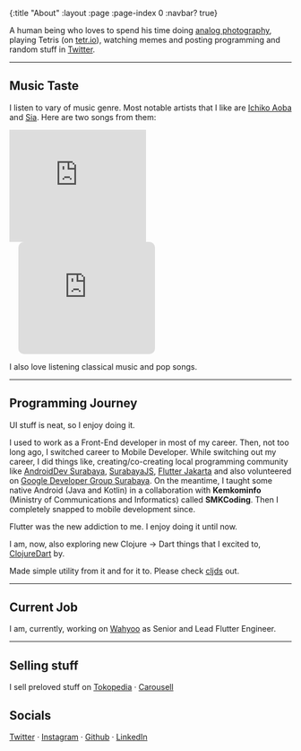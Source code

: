 {:title "About"
 :layout :page
 :page-index 0
 :navbar? true}

A human being who loves to spend his time doing [analog photography](/pages/gallery), playing Tetris (on [tetr.io](https://tetr.io)), watching memes and posting programming and random stuff in [Twitter](https://twitter.com/ampersanda).

--- 

## Music Taste

I listen to vary of music genre. Most notable artists that I like are [Ichiko Aoba](https://www.youtube.com/@ichikoaoba-hermine) and [Sia](https://www.youtube.com/channel/UCN9HPn2fq-NL8M5_kp4RWZQ). Here are two songs from them:

<iframe allow="autoplay *; encrypted-media *;" frameborder="0" height="200" style="width:calc(50% - .5rem);overflow:hidden;background:transparent;" sandbox="allow-forms allow-popups allow-same-origin allow-scripts allow-storage-access-by-user-activation allow-top-navigation-by-user-activation" src="https://embed.music.apple.com/id/album/dressed-in-black/882945378?i=882945397"></iframe>
<iframe allow="autoplay *; encrypted-media *; fullscreen *; clipboard-write" frameborder="0" height="200" style="margin-left: 1rem;width:calc(50% - .5rem);overflow:hidden;border-radius:10px;" sandbox="allow-forms allow-popups allow-same-origin allow-scripts allow-storage-access-by-user-activation allow-top-navigation-by-user-activation" src="https://embed.music.apple.com/id/album/kikai-jikake-no-uchu-gift-live-ver/1505710246?i=1505710886"></iframe>

I also love listening classical music and pop songs. 

--- 

## Programming Journey
UI stuff is neat, so I enjoy doing it. 

I used to work as a Front-End developer in most of my career. Then, not too long ago, I switched career to Mobile Developer.
While switching out my career, I did things like, creating/co-creating local programming community like [AndroidDev Surabaya](https://www.instagram.com/androiddevsurabaya/), [SurabayaJS](https://surabayajs.org/), [Flutter Jakarta]() and also volunteered on [Google Developer Group Surabaya](https://www.meetup.com/flutter-jakarta/). On the meantime, I taught some native Android (Java and Kotlin) in a collaboration with __Kemkominfo__ (Ministry of Communications and Informatics) called **SMKCoding**. Then I completely snapped to mobile development since.

Flutter was the new addiction to me. I enjoy doing it until now.

I am, now, also exploring new Clojure → Dart things that I excited to, [ClojureDart](https://github.com/Tensegritics/ClojureDart) by.

Made simple utility from it and for it to. Please check [cljds](https://pub.dev/packages/cljds) out.

---

## Current Job

I am, currently, working on [Wahyoo](http://wahyoo.com/) as Senior and Lead Flutter Engineer.

---

## Selling stuff

I sell preloved stuff on [Tokopedia](https://www.tokopedia.com/ampersanda) · [Carousell](https://id.carousell.com/u/616d70657273616e6461/) 

## Socials

[Twitter](https://twitter.com/ampersanda) · [Instagram](https://instagram.com/ampersanda.h) · [Github](https://github.com/ampersanda) · [LinkedIn](https://www.linkedin.com/in/ampersanda/)
